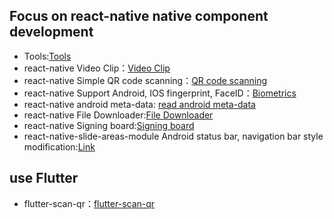 ## Focus on react-native native component development
* Tools:[Tools](https://github.com/amazingCoding/react-native-hans-tools)
* react-native Video Clip：[Video Clip](https://github.com/amazingCoding/react-native-video-clips)
* react-native Simple QR code scanning：[QR code scanning](https://github.com/amazingCoding/react-native-only-qr-scan)
* react-native Support Android, IOS fingerprint, FaceID：[Biometrics](https://github.com/amazingCoding/react-native-biometric-data)
* react-native android meta-data: [read android meta-data](https://github.com/amazingCoding/react-native-android-meta-data)
* react-native File Downloader:[File Downloader](https://github.com/amazingCoding/react-native-download)
* react-native Signing board:[Signing board](https://github.com/amazingCoding/react-native-signature-board)
* react-native-slide-areas-module Android status bar, navigation bar style modification:[Link](https://github.com/amazingCoding/react-native-slide-areas-module)

## use Flutter
* flutter-scan-qr：[flutter-scan-qr](https://github.com/amazingCoding/flutter-scan-qr)
